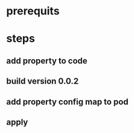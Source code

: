 
# prerequits

# steps

## add property to code

## build version 0.0.2

## add property config map to pod

## apply
